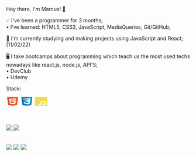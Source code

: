

Hey there, I'm Marcus! 👋

💡 I've been a programmer for 3 months; <br>
  • I've learned: HTML5, CSS3, JavaScript, MediaQueries, Git/GitHub;

📒 I'm currently studying and making projects using JavaScript and React; (11/02/22)

🖥️ I take bootcamps about programming which teach us the most used techs nowadays like react.js, node.js, API'S;<br>
      • DevClub<br>
      • Udemy

Stack: 
<div>
   <img align="center" alt="Marcus-HTML" height="25" width="35" src="https://raw.githubusercontent.com/devicons/devicon/master/icons/html5/html5-original.svg">
   <img align="center" alt="Marcus-CSS" height="25" width="35" src="https://raw.githubusercontent.com/devicons/devicon/master/icons/css3/css3-original.svg">
   <img align="center" alt="Marcus-Js" height="25" width="35" src="https://raw.githubusercontent.com/devicons/devicon/master/icons/javascript/javascript-plain.svg">
  </div>
<br>
<br>
<br>
<div>
  <a href="https://github.com/marcusvinicius0">
  <img height="180em" src="https://github-readme-stats.vercel.app/api?username=marcusvinicius0&show_icons=true&theme=dracula&include_all_commits=true&count_private=true"/>
  <img height="183em" src="https://github-readme-stats.vercel.app/api/top-langs/?username=marcusvinicius0&layout=compact&langs_count=7&theme=dracula"/>
 </div>
<br>  
<br>

<div>
   <a href="https://www.linkedin.com/in/marcus-vinicius-santos-7664a0227/" target="_blank"><img src="https://img.shields.io/badge/-LinkedIn-%230077B5?style=for-the-badge&logo=linkedin&logoColor=white" target="_blank"></a> 
   <a href="https://instagram.com/marcusbegh" target="_blank"><img src="https://img.shields.io/badge/-Instagram-%23E4405F?style=for-the-badge&logo=instagram&logoColor=white" target="_blank"></a>
   <a href="https://wa.me/5534988685919" target="_blank"><img src="https://img.shields.io/badge/WhatsApp-25D366?style=for-the-badge&logo=whatsapp&logoColor=white">
</div>
